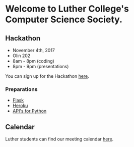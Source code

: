 # Welcome to Luther College's Computer Science Society.

## Hackathon

* November 4th, 2017
* Olin 202
* 8am - 8pm (coding)
* 8pm - 9pm (presentations)

You can sign up for the Hackathon [here](https://docs.google.com/spreadsheets/d/1uSuxv8KBx-qhoHcG7B4qhHZL9Zd4ewcKo8KVsUaNuUQ/edit).

### Preparations
* [Flask](https://www.youtube.com/watch?v=zRwy8gtgJ1A)
* [Heroku](https://www.youtube.com/watch?v=skc-ZEU9kO8)
* [API's for Python](http://www.pythonforbeginners.com/api/list-of-python-apis)

## Calendar
Luther students can find our meeting calendar [here](https://calendar.google.com/calendar/embed?src=luther.edu_81i8tmkhkeafp278etjdao7c3c%40group.calendar.google.com&ctz=America/Chicago).
